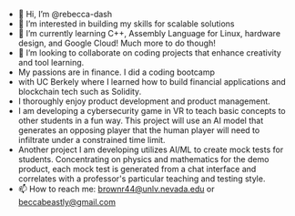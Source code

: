 - 👋 Hi, I’m @rebecca-dash
- 👀 I’m interested in building my skills for scalable solutions
- 🌱 I’m currently learning C++, Assembly Language for Linux, hardware design, and Google Cloud! Much more to do though!
- 💞️ I’m looking to collaborate on coding projects that enhance creativity and tool learning. 
- My passions are in finance. I did a coding bootcamp 
- with UC Berkely where I learned how to build financial applications and blockchain tech such as Solidity. 
- I thoroughly enjoy product development and product management.
- I am developing a cybersecurity game in VR to teach basic concepts to other students in a fun way. This project will use an AI model that generates an opposing player that the human player will need to infiltrate under a constrained time limit.
- Another project I am developing utilizes AI/ML to create mock tests for students. Concentrating on physics and mathematics for the demo product, each mock test is generated from a chat interface and correlates with a professor's particular teaching and testing style.
- 📫 How to reach me: brownr44@unlv.nevada.edu or beccabeastly@gmail.com

<!---
rebecca-dash/rebecca-dash is a ✨ special ✨ repository because its `README.md` (this file) appears on your GitHub profile.
You can click the Preview link to take a look at your changes.
--->
